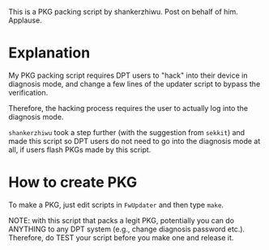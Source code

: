 This is a PKG packing script by shankerzhiwu. Post on behalf of him. Applause.

# Explanation
My PKG packing script requires DPT users to "hack" into their device in diagnosis mode, and change a few lines of the updater script to bypass the verification.

Therefore, the hacking process requires the user to actually log into the diagnosis mode.

`shankerzhiwu` took a step further (with the suggestion from `sekkit`) and made this script so DPT users do not need to go into the diagnosis mode at all, if users flash PKGs made by this script.


# How to create PKG

To make a PKG, just edit scripts in `FwUpdater` and then type `make`.

NOTE: with this script that packs a legit PKG, potentially you can do ANYTHING to any DPT system (e.g., change diagnosis password etc.). Therefore, do TEST your script before you make one and release it.
